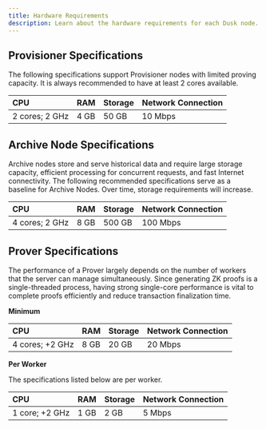 ```yaml
---
title: Hardware Requirements
description: Learn about the hardware requirements for each Dusk node.
---
```


## Provisioner Specifications

The following specifications support Provisioner nodes with limited proving capacity. It is always recommended to have at least 2 cores available.

| CPU            | RAM  | Storage | Network Connection |
| :------------- | :--- | :------ | :----------------- |
| 2 cores; 2 GHz | 4 GB | 50 GB   | 10 Mbps            |

## Archive Node Specifications

Archive nodes store and serve historical data and require large storage capacity, efficient processing for concurrent requests, and fast Internet connectivity. The following recommended specifications serve as a baseline for Archive Nodes. Over time, storage requirements will increase.

| CPU            | RAM  | Storage | Network Connection |
| :------------- | :--- | :------ | :----------------- |
| 4 cores; 2 GHz | 8 GB | 500 GB  | 100 Mbps           |

## Prover Specifications

The performance of a Prover largely depends on the number of workers that the server can manage simultaneously. Since generating ZK proofs is a single-threaded process, having strong single-core performance is vital to complete proofs efficiently and reduce transaction finalization time.

**Minimum**

| CPU             | RAM  | Storage | Network Connection |
| :-------------- | :--- | :------ | :----------------- |
| 4 cores; +2 GHz | 8 GB | 20 GB   | 20 Mbps            |

**Per Worker**

The specifications listed below are per worker.

| CPU            | RAM  | Storage | Network Connection |
| :------------- | :--- | :------ | :----------------- |
| 1 core; +2 GHz | 1 GB | 2 GB    | 5 Mbps             |
